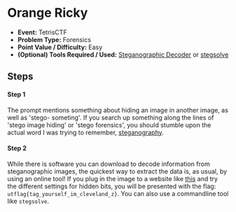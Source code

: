 # Orange Ricky
* **Event:** TetrisCTF
* **Problem Type:** Forensics
* **Point Value / Difficulty:** Easy
* **(Optional) Tools Required / Used:** [Steganographic Decoder](https://incoherency.co.uk/image-steganography/#unhide) or [stegsolve](https://github.com/zardus/ctf-tools/tree/master/stegsolve)
​
## Steps​
#### Step 1
The prompt mentions something about hiding an image in another image, as well as 'stego- someting'. If you search up something along the lines of 'stego image hiding' or 'stego forensics', you should stumble upon the actual word I was trying to remember, [steganography](https://en.wikipedia.org/wiki/Steganography).

#### Step 2
While there is software you can download to decode information from steganographic images, the quickest way to extract the data is, as usual, by using an online tool! If you plug in the image to a website like [this](https://incoherency.co.uk/image-steganography/#unhide) and try the different settings for hidden bits, you will be presented with the flag: `utflag{tag_yourself_im_cleveland_z}`. You can also use a commandline tool like `stegsolve`. 
